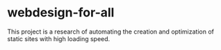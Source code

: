 # webdesign-for-all

This project is a research of automating the creation and optimization of static sites with high loading speed.
